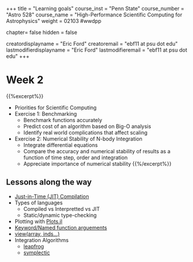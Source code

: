 +++
title = "Learning goals"
course_inst = "Penn State"
course_number = "Astro 528"
course_name = "High-Performance Scientific Computing for Astrophysics"
weight = 02103  #wwdpp

chapter= false
hidden = false

creatordisplayname = "Eric Ford"
creatoremail = "ebf11 at psu dot edu"
lastmodifierdisplayname = "Eric Ford"
lastmodifieremail = "ebf11 at psu dot edu"
+++

# Week 2

{{%excerpt%}}
- Priorities for Scientific Computing
- Exercise 1:  Benchmarking
   + Benchmark functions accurately
   + Predict cost of an algorithm based on Big-O analysis
   + Identify real world complications that affect scaling
- Exercise 2:  Numerical Stability of N-body Integration
   + Integrate differential equations
   + Compare the accuracy and numerical stability of results as a function of time step, order and integration
   + Appreciate importance of numerical stability
{{%/excerpt%}}
<!-- 
- Exercise 3: Model for Radial Velocity of a Star
   + Practice _documenting_ your functions effectively
   + Write effective tests for floating point calculations
   + Reduce bugs via _composite types_ and _named function parameters_
   + Reduce bugs via _assertions_
   + Identify bugs promptly via _unit testing_
   + Identify bugs promptly via _continuous integration testing_
   + End-to-end Testing to validate code
-->

## Lessons along the way

+ [Just-in-Time (JIT) Compilation](https://en.wikipedia.org/wiki/Just-in-time_compilation)
+ Types of languages
  - Compiled vs Interpretted vs JIT
  - Static/dynamic type-checking
+ Plotting with [Plots.jl](https://github.com/JuliaPlots/Plots.jl)
+ [Keyword/Named function arguements](https://docs.julialang.org/en/v1/manual/functions/index.html#Keyword-Arguments-1)
+ [view(array, inds...)](https://docs.julialang.org/en/v1/base/arrays/#Views-(SubArrays-and-other-view-types)-1)
+ Integration Algorithms
  - [leapfrog](https://en.wikipedia.org/wiki/Leapfrog_integration)
  - [symplectic](https://en.wikipedia.org/wiki/Symplectic_integrator)
